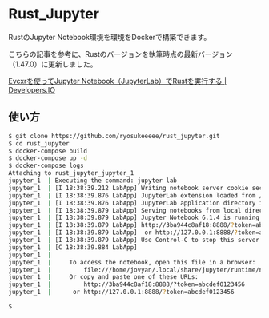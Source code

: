 # Rust_Jupyter

RustのJupyter Notebook環境を環境をDockerで構築できます。

こちらの記事を参考に、Rustのバージョンを執筆時点の最新バージョン（1.47.0）に更新しました。

[Evcxrを使ってJupyter Notebook（JupyterLab）でRustを実行する | Developers.IO](https://dev.classmethod.jp/articles/use-rust-in-jupyter-notebooks-with-evcxr/)

## 使い方

```bash
$ git clone https://github.com/ryosukeeeee/rust_jupyter.git
$ cd rust_jupyter
$ docker-compose build
$ docker-compose up -d
$ docker-compose logs
Attaching to rust_jupyter_jupyter_1
jupyter_1  | Executing the command: jupyter lab
jupyter_1  | [I 18:38:39.212 LabApp] Writing notebook server cookie secret to /home/jovyan/.local/share/jupyter/runtime/notebook_cookie_secret
jupyter_1  | [I 18:38:39.876 LabApp] JupyterLab extension loaded from /opt/conda/lib/python3.8/site-packages/jupyterlab
jupyter_1  | [I 18:38:39.876 LabApp] JupyterLab application directory is /opt/conda/share/jupyter/lab
jupyter_1  | [I 18:38:39.879 LabApp] Serving notebooks from local directory: /home/jovyan
jupyter_1  | [I 18:38:39.879 LabApp] Jupyter Notebook 6.1.4 is running at:
jupyter_1  | [I 18:38:39.879 LabApp] http://3ba944c8af18:8888/?token=abcdef0123456
jupyter_1  | [I 18:38:39.879 LabApp]  or http://127.0.0.1:8888/?token=abcdef0123456
jupyter_1  | [I 18:38:39.879 LabApp] Use Control-C to stop this server and shut down all kernels (twice to skip confirmation).
jupyter_1  | [C 18:38:39.884 LabApp] 
jupyter_1  |     
jupyter_1  |     To access the notebook, open this file in a browser:
jupyter_1  |         file:///home/jovyan/.local/share/jupyter/runtime/nbserver-8-open.html
jupyter_1  |     Or copy and paste one of these URLs:
jupyter_1  |         http://3ba944c8af18:8888/?token=abcdef0123456
jupyter_1  |      or http://127.0.0.1:8888/?token=abcdef0123456

$
```

